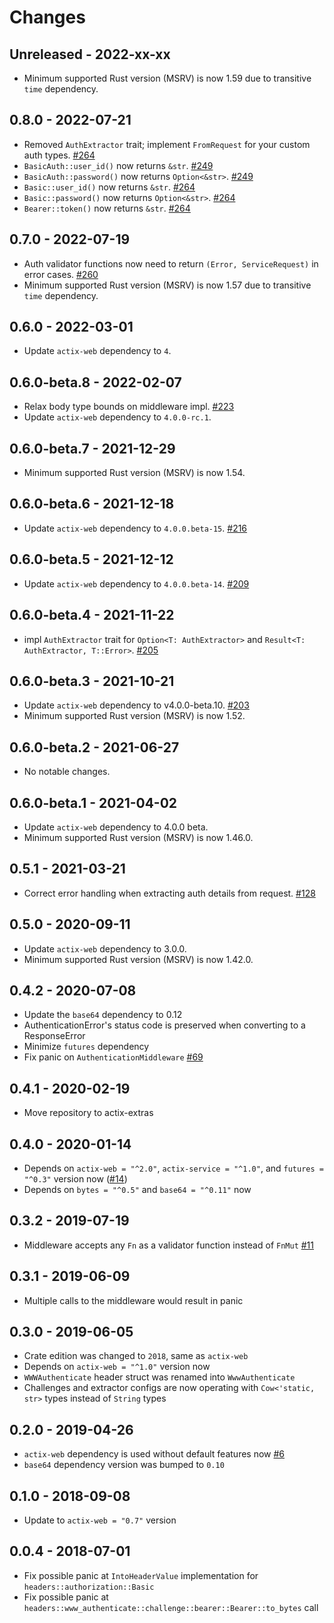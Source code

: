 # Changes

## Unreleased - 2022-xx-xx

- Minimum supported Rust version (MSRV) is now 1.59 due to transitive `time` dependency.

## 0.8.0 - 2022-07-21

- Removed `AuthExtractor` trait; implement `FromRequest` for your custom auth types. [#264]
- `BasicAuth::user_id()` now returns `&str`. [#249]
- `BasicAuth::password()` now returns `Option<&str>`. [#249]
- `Basic::user_id()` now returns `&str`. [#264]
- `Basic::password()` now returns `Option<&str>`. [#264]
- `Bearer::token()` now returns `&str`. [#264]

[#249]: https://github.com/actix/actix-extras/pull/249
[#264]: https://github.com/actix/actix-extras/pull/264

## 0.7.0 - 2022-07-19

- Auth validator functions now need to return `(Error, ServiceRequest)` in error cases. [#260]
- Minimum supported Rust version (MSRV) is now 1.57 due to transitive `time` dependency.

[#260]: https://github.com/actix/actix-extras/pull/260

## 0.6.0 - 2022-03-01

- Update `actix-web` dependency to `4`.

## 0.6.0-beta.8 - 2022-02-07

- Relax body type bounds on middleware impl. [#223]
- Update `actix-web` dependency to `4.0.0-rc.1`.

[#223]: https://github.com/actix/actix-extras/pull/223

## 0.6.0-beta.7 - 2021-12-29

- Minimum supported Rust version (MSRV) is now 1.54.

## 0.6.0-beta.6 - 2021-12-18

- Update `actix-web` dependency to `4.0.0.beta-15`. [#216]

[#216]: https://github.com/actix/actix-extras/pull/216

## 0.6.0-beta.5 - 2021-12-12

- Update `actix-web` dependency to `4.0.0.beta-14`. [#209]

[#209]: https://github.com/actix/actix-extras/pull/209

## 0.6.0-beta.4 - 2021-11-22

- impl `AuthExtractor` trait for `Option<T: AuthExtractor>` and `Result<T: AuthExtractor, T::Error>`. [#205]

[#205]: https://github.com/actix/actix-extras/pull/205

## 0.6.0-beta.3 - 2021-10-21

- Update `actix-web` dependency to v4.0.0-beta.10. [#203]
- Minimum supported Rust version (MSRV) is now 1.52.

[#203]: https://github.com/actix/actix-extras/pull/203

## 0.6.0-beta.2 - 2021-06-27

- No notable changes.

## 0.6.0-beta.1 - 2021-04-02

- Update `actix-web` dependency to 4.0.0 beta.
- Minimum supported Rust version (MSRV) is now 1.46.0.

## 0.5.1 - 2021-03-21

- Correct error handling when extracting auth details from request. [#128]

[#128]: https://github.com/actix/actix-extras/pull/128

## 0.5.0 - 2020-09-11

- Update `actix-web` dependency to 3.0.0.
- Minimum supported Rust version (MSRV) is now 1.42.0.

## 0.4.2 - 2020-07-08

- Update the `base64` dependency to 0.12
- AuthenticationError's status code is preserved when converting to a ResponseError
- Minimize `futures` dependency
- Fix panic on `AuthenticationMiddleware` [#69]

[#69]: https://github.com/actix/actix-web-httpauth/pull/69

## 0.4.1 - 2020-02-19

- Move repository to actix-extras

## 0.4.0 - 2020-01-14

- Depends on `actix-web = "^2.0"`, `actix-service = "^1.0"`, and `futures = "^0.3"` version now ([#14])
- Depends on `bytes = "^0.5"` and `base64 = "^0.11"` now

[#14]: https://github.com/actix/actix-web-httpauth/pull/14

## 0.3.2 - 2019-07-19

- Middleware accepts any `Fn` as a validator function instead of `FnMut` [#11]

[#11]: https://github.com/actix/actix-web-httpauth/pull/11

## 0.3.1 - 2019-06-09

- Multiple calls to the middleware would result in panic

## 0.3.0 - 2019-06-05

- Crate edition was changed to `2018`, same as `actix-web`
- Depends on `actix-web = "^1.0"` version now
- `WWWAuthenticate` header struct was renamed into `WwwAuthenticate`
- Challenges and extractor configs are now operating with `Cow<'static, str>` types instead of `String` types

## 0.2.0 - 2019-04-26

- `actix-web` dependency is used without default features now [#6]
- `base64` dependency version was bumped to `0.10`

[#6]: https://github.com/actix/actix-web-httpauth/pull/6

## 0.1.0 - 2018-09-08

- Update to `actix-web = "0.7"` version

## 0.0.4 - 2018-07-01

- Fix possible panic at `IntoHeaderValue` implementation for `headers::authorization::Basic`
- Fix possible panic at `headers::www_authenticate::challenge::bearer::Bearer::to_bytes` call
